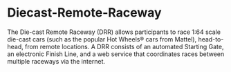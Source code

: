 # Diecast-Remote-Raceway
The Die-cast Remote Raceway (DRR) allows participants to race 1:64 scale die-cast cars (such as the popular Hot Wheels® cars from Mattel), head-to-head, from remote locations.  A DRR consists of an automated Starting Gate, an electronic Finish Line, and a web service that coordinates races between multiple raceways via the internet.

